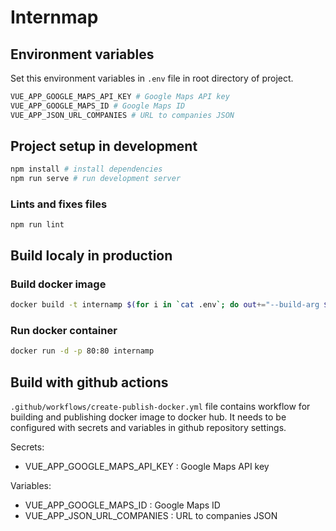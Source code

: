 # Internmap

## Environment variables
Set this environment variables in `.env` file in root directory of project.

```bash
VUE_APP_GOOGLE_MAPS_API_KEY # Google Maps API key
VUE_APP_GOOGLE_MAPS_ID # Google Maps ID
VUE_APP_JSON_URL_COMPANIES # URL to companies JSON
```

## Project setup in development
```bash
npm install # install dependencies
npm run serve # run development server
```

### Lints and fixes files
```
npm run lint
```

## Build localy in production

### Build docker image
```bash
docker build -t internamp $(for i in `cat .env`; do out+="--build-arg $i " ; done; echo $out;out="") .
```

### Run docker container
```bash
docker run -d -p 80:80 internamp
```

## Build with github actions
`.github/workflows/create-publish-docker.yml` file contains workflow for building and publishing docker image to docker hub.
It needs to be configured with secrets and variables in github repository settings.

Secrets:
- VUE_APP_GOOGLE_MAPS_API_KEY : Google Maps API key

Variables:
- VUE_APP_GOOGLE_MAPS_ID : Google Maps ID
- VUE_APP_JSON_URL_COMPANIES : URL to companies JSON
